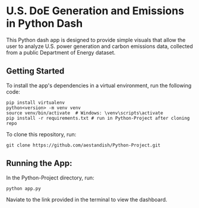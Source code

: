 # U.S. DoE Generation and Emissions in Python Dash

This Python dash app is designed to provide simple visuals that allow the user to analyze U.S. power generation and carbon emissions data, collected from a public Department of Energy dataset.

## Getting Started
To install the app's dependencies in a virtual environment, run the following code:
```
pip install virtualenv
python<version> -m venv venv 
source venv/bin/activate  # Windows: \venv\scripts\activate
pip install -r requirements.txt # run in Python-Project after cloning repo
```
To clone this repository, run:
```
git clone https://github.com/aestandish/Python-Project.git
```

## Running the App:
In the Python-Project directory, run:
```
python app.py
```
Naviate to the link provided in the terminal to view the dashboard.

